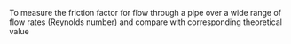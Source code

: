 To measure the friction factor for flow through a pipe over a wide range of flow rates (Reynolds number) and compare with corresponding theoretical value

